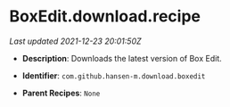 # BoxEdit.download.recipe

_Last updated 2021-12-23 20:01:50Z_

- **Description**: Downloads the latest version of Box Edit.

- **Identifier**: `com.github.hansen-m.download.boxedit`

- **Parent Recipes**: `None`
